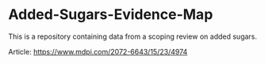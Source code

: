 # Added-Sugars-Evidence-Map

This is a repository containing data from a scoping review on added sugars.

Article: https://www.mdpi.com/2072-6643/15/23/4974
